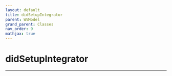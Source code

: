 ```yaml
---
layout: default
title: didSetupIntegrator
parent: WVModel
grand_parent: Classes
nav_order: 9
mathjax: true
---
```


#  didSetupIntegrator




---

